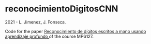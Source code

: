 # reconocimientoDigitosCNN
2021 - L. Jimenez, J. Fonseca.

Code for the paper [Reconocimiento de dígitos escritos a mano usando aprendizaje profundo
](https://www.academia.edu/40196440/Reconocimiento_de_d%C3%ADgitos_escritos_a_mano_usando_aprendizaje_profundo) of the course MP6127.
